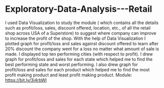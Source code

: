 # Exploratory-Data-Analysis---Retail
I used Data Visualization to study the module ( which contains all the details such as profit/loss, sales, discount offered, location, etc., of all the retail shop across USA of a Superstore) to suggest where company can improve to increase the profit of the shop. With the help of Data Visualization I plotted graph for profit/loss and sales against discount offered to learn after 20% discount the company went for a loss no matter what amount of sale is made. I displayed top ten performing cities (with respect to profit). I drew graph for profit/loss and sales for each state which helped me to find the best performing state and worst performing. I also drew graph for profit/loss and sales for each product which helped me to find the most profit making product and least profit making product. Module: https://bit.ly/3i4rbWl
